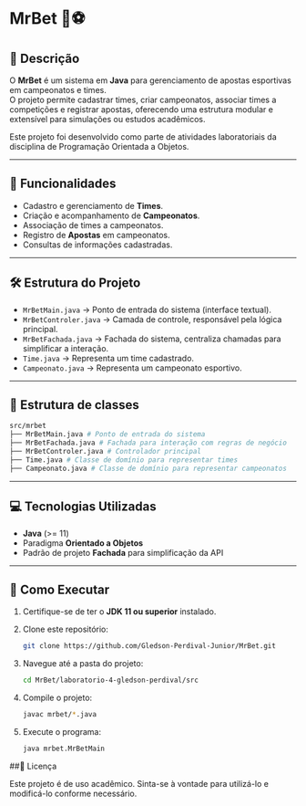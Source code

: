 # MrBet 🎲⚽

## 📌 Descrição
O **MrBet** é um sistema em **Java** para gerenciamento de apostas esportivas em campeonatos e times.  
O projeto permite cadastrar times, criar campeonatos, associar times a competições e registrar apostas, oferecendo uma estrutura modular e extensível para simulações ou estudos acadêmicos.

Este projeto foi desenvolvido como parte de atividades laboratoriais da disciplina de Programação Orientada a Objetos.

---

## 🚀 Funcionalidades
- Cadastro e gerenciamento de **Times**.
- Criação e acompanhamento de **Campeonatos**.
- Associação de times a campeonatos.
- Registro de **Apostas** em campeonatos.
- Consultas de informações cadastradas.

---

## 🛠️ Estrutura do Projeto
- `MrBetMain.java` → Ponto de entrada do sistema (interface textual).
- `MrBetControler.java` → Camada de controle, responsável pela lógica principal.
- `MrBetFachada.java` → Fachada do sistema, centraliza chamadas para simplificar a interação.
- `Time.java` → Representa um time cadastrado.
- `Campeonato.java` → Representa um campeonato esportivo.

---

## 📂 Estrutura de classes
   ````bash
   src/mrbet
   ├── MrBetMain.java # Ponto de entrada do sistema
   ├── MrBetFachada.java # Fachada para interação com regras de negócio
   ├── MrBetControler.java # Controlador principal
   ├── Time.java # Classe de domínio para representar times
   ├── Campeonato.java # Classe de domínio para representar campeonatos
   ````
---

## 💻 Tecnologias Utilizadas
- **Java** (>= 11)
- Paradigma **Orientado a Objetos**
- Padrão de projeto **Fachada** para simplificação da API

---

## 📂 Como Executar
1. Certifique-se de ter o **JDK 11 ou superior** instalado.
2. Clone este repositório:
   ````bash
   git clone https://github.com/Gledson-Perdival-Junior/MrBet.git
   ````

3. Navegue até a pasta do projeto:
   ````bash
   cd MrBet/laboratorio-4-gledson-perdival/src
   ````

4. Compile o projeto:
   ````bash
   javac mrbet/*.java
   ````

5. Execute o programa:
   ````bash
   java mrbet.MrBetMain
   ````
##📜 Licença

Este projeto é de uso acadêmico. Sinta-se à vontade para utilizá-lo e modificá-lo conforme necessário.
